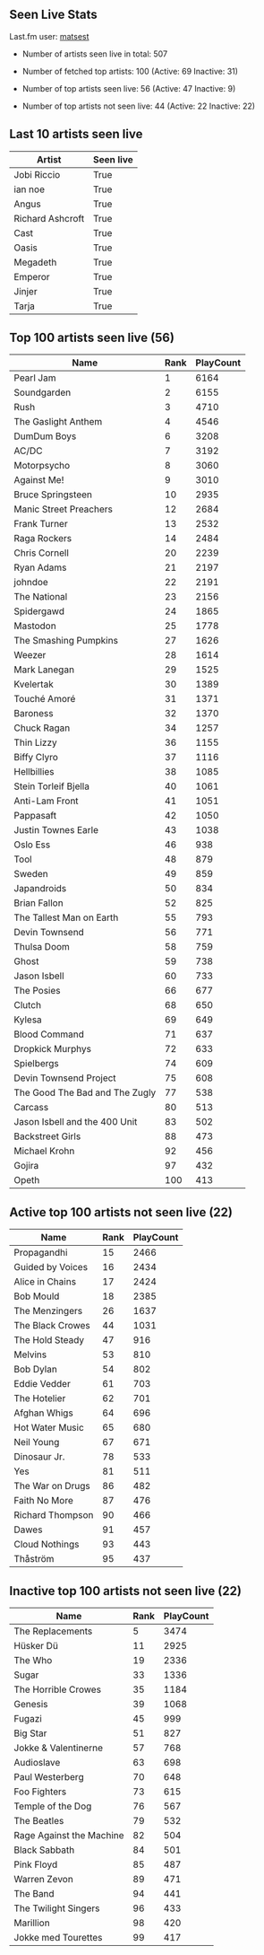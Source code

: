 ## Seen Live Stats

Last.fm user: [matsest](https://www.last.fm/user/matsest)

- Number of artists seen live in total: 507

- Number of fetched top artists: 100 (Active: 69 Inactive: 31)

- Number of top artists seen live: 56 (Active: 47 Inactive: 9)

- Number of top artists not seen live: 44 (Active: 22 Inactive: 22)

## Last 10 artists seen live

Artist           | Seen live
---------------- | ---------
Jobi Riccio      | True     
ian noe          | True     
Angus            | True     
Richard Ashcroft | True     
Cast             | True     
Oasis            | True     
Megadeth         | True     
Emperor          | True     
Jinjer           | True     
Tarja            | True     

## Top 100 artists seen live (56)

Name                           | Rank | PlayCount
------------------------------ | ---- | ---------
Pearl Jam                      | 1    | 6164     
Soundgarden                    | 2    | 6155     
Rush                           | 3    | 4710     
The Gaslight Anthem            | 4    | 4546     
DumDum Boys                    | 6    | 3208     
AC/DC                          | 7    | 3192     
Motorpsycho                    | 8    | 3060     
Against Me!                    | 9    | 3010     
Bruce Springsteen              | 10   | 2935     
Manic Street Preachers         | 12   | 2684     
Frank Turner                   | 13   | 2532     
Raga Rockers                   | 14   | 2484     
Chris Cornell                  | 20   | 2239     
Ryan Adams                     | 21   | 2197     
johndoe                        | 22   | 2191     
The National                   | 23   | 2156     
Spidergawd                     | 24   | 1865     
Mastodon                       | 25   | 1778     
The Smashing Pumpkins          | 27   | 1626     
Weezer                         | 28   | 1614     
Mark Lanegan                   | 29   | 1525     
Kvelertak                      | 30   | 1389     
Touché Amoré                   | 31   | 1371     
Baroness                       | 32   | 1370     
Chuck Ragan                    | 34   | 1257     
Thin Lizzy                     | 36   | 1155     
Biffy Clyro                    | 37   | 1116     
Hellbillies                    | 38   | 1085     
Stein Torleif Bjella           | 40   | 1061     
Anti-Lam Front                 | 41   | 1051     
Pappasaft                      | 42   | 1050     
Justin Townes Earle            | 43   | 1038     
Oslo Ess                       | 46   | 938      
Tool                           | 48   | 879      
Sweden                         | 49   | 859      
Japandroids                    | 50   | 834      
Brian Fallon                   | 52   | 825      
The Tallest Man on Earth       | 55   | 793      
Devin Townsend                 | 56   | 771      
Thulsa Doom                    | 58   | 759      
Ghost                          | 59   | 738      
Jason Isbell                   | 60   | 733      
The Posies                     | 66   | 677      
Clutch                         | 68   | 650      
Kylesa                         | 69   | 649      
Blood Command                  | 71   | 637      
Dropkick Murphys               | 72   | 633      
Spielbergs                     | 74   | 609      
Devin Townsend Project         | 75   | 608      
The Good The Bad and The Zugly | 77   | 538      
Carcass                        | 80   | 513      
Jason Isbell and the 400 Unit  | 83   | 502      
Backstreet Girls               | 88   | 473      
Michael Krohn                  | 92   | 456      
Gojira                         | 97   | 432      
Opeth                          | 100  | 413      

## Active top 100 artists not seen live (22)

Name             | Rank | PlayCount
---------------- | ---- | ---------
Propagandhi      | 15   | 2466     
Guided by Voices | 16   | 2434     
Alice in Chains  | 17   | 2424     
Bob Mould        | 18   | 2385     
The Menzingers   | 26   | 1637     
The Black Crowes | 44   | 1031     
The Hold Steady  | 47   | 916      
Melvins          | 53   | 810      
Bob Dylan        | 54   | 802      
Eddie Vedder     | 61   | 703      
The Hotelier     | 62   | 701      
Afghan Whigs     | 64   | 696      
Hot Water Music  | 65   | 680      
Neil Young       | 67   | 671      
Dinosaur Jr.     | 78   | 533      
Yes              | 81   | 511      
The War on Drugs | 86   | 482      
Faith No More    | 87   | 476      
Richard Thompson | 90   | 466      
Dawes            | 91   | 457      
Cloud Nothings   | 93   | 443      
Thåström         | 95   | 437      

## Inactive top 100 artists not seen live (22)

Name                     | Rank | PlayCount
------------------------ | ---- | ---------
The Replacements         | 5    | 3474     
Hüsker Dü                | 11   | 2925     
The Who                  | 19   | 2336     
Sugar                    | 33   | 1336     
The Horrible Crowes      | 35   | 1184     
Genesis                  | 39   | 1068     
Fugazi                   | 45   | 999      
Big Star                 | 51   | 827      
Jokke & Valentinerne     | 57   | 768      
Audioslave               | 63   | 698      
Paul Westerberg          | 70   | 648      
Foo Fighters             | 73   | 615      
Temple of the Dog        | 76   | 567      
The Beatles              | 79   | 532      
Rage Against the Machine | 82   | 504      
Black Sabbath            | 84   | 501      
Pink Floyd               | 85   | 487      
Warren Zevon             | 89   | 471      
The Band                 | 94   | 441      
The Twilight Singers     | 96   | 433      
Marillion                | 98   | 420      
Jokke med Tourettes      | 99   | 417      
